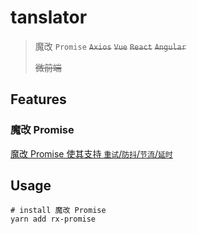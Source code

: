 # tanslator

> 魔改 `Promise` ~~`Axios`~~ ~~`Vue`~~ ~~`React`~~ ~~`Angular`~~
>
> ~~微前端~~

## Features

### 魔改 Promise

[魔改 Promise 使其支持 `重试`/`防抖`/`节流`/`延时`](./packages/RxPromise/README.md)

## Usage

```shell
# install 魔改 Promise
yarn add rx-promise
```

